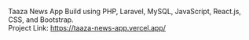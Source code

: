 Taaza News App Build using PHP, Laravel, MySQL, JavaScript, React.js, CSS, and Bootstrap.
<br/>
Project Link: https://taaza-news-app.vercel.app/


